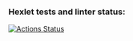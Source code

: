 ### Hexlet tests and linter status:
[![Actions Status](https://github.com/FirefullHawk/java-project-73/actions/workflows/hexlet-check.yml/badge.svg)](https://github.com/FirefullHawk/java-project-73/actions)